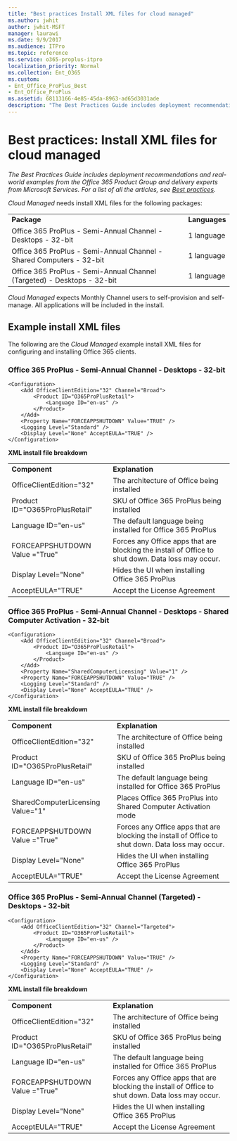 ```yaml
---
title: "Best practices Install XML files for cloud managed"
ms.author: jwhit
author: jwhit-MSFT
manager: laurawi
ms.date: 9/9/2017
ms.audience: ITPro
ms.topic: reference
ms.service: o365-proplus-itpro
localization_priority: Normal
ms.collection: Ent_O365
ms.custom:
- Ent_Office_ProPlus_Best
- Ent_Office_ProPlus
ms.assetid: 68113166-4e85-45da-8963-ad65d3031ade
description: "The Best Practices Guide includes deployment recommendations and real-world examples from the Office 365 Product Group and delivery experts from Microsoft Services. For a list of all the articles, see Best practices."
---
```


# Best practices: Install XML files for cloud managed

 *The Best Practices Guide includes deployment recommendations and real-world examples from the Office 365 Product Group and delivery experts from Microsoft Services. For a list of all the articles, see [Best practices](best-practices.md).* 
  
 *Cloud Managed*  needs install XML files for the following packages:
  
|||
|:-----|:-----|
|**Package** <br/> |**Languages** <br/> |
|Office 365 ProPlus - Semi-Annual Channel - Desktops - 32-bit  <br/> |1 language  <br/> |
|Office 365 ProPlus - Semi-Annual Channel - Shared Computers - 32-bit  <br/> |1 language  <br/> |
|Office 365 ProPlus - Semi-Annual Channel (Targeted) - Desktops - 32-bit  <br/> |1 language  <br/> |
   
 *Cloud Managed*  expects Monthly Channel users to self-provision and self-manage. All applications will be included in the install.
  
## Example install XML files

The following are the  *Cloud Managed*  example install XML files for configuring and installing Office 365 clients.
  
### Office 365 ProPlus - Semi-Annual Channel - Desktops - 32-bit

```
<Configuration>
    <Add OfficeClientEdition="32" Channel="Broad">
        <Product ID="O365ProPlusRetail">
            <Language ID="en-us" />
        </Product>
    </Add>
    <Property Name="FORCEAPPSHUTDOWN" Value="TRUE" />
    <Logging Level="Standard" />
    <Display Level="None" AcceptEULA="TRUE" />
</Configuration>
```

 **XML install file breakdown**
  
|||
|:-----|:-----|
|**Component** <br/> |**Explanation** <br/> |
|OfficeClientEdition="32"  <br/> |The architecture of Office being installed  <br/> |
|Product ID="O365ProPlusRetail"  <br/> |SKU of Office 365 ProPlus being installed  <br/> |
|Language ID="en-us"  <br/> |The default language being installed for Office 365 ProPlus  <br/> |
|FORCEAPPSHUTDOWN Value ="True"  <br/> |Forces any Office apps that are blocking the install of Office to shut down. Data loss may occur.  <br/> |
|Display Level="None"  <br/> |Hides the UI when installing Office 365 ProPlus  <br/> |
|AcceptEULA="TRUE"  <br/> |Accept the License Agreement  <br/> |
   
### Office 365 ProPlus - Semi-Annual Channel - Desktops - Shared Computer Activation - 32-bit

```
<Configuration>
    <Add OfficeClientEdition="32" Channel="Broad">
        <Product ID="O365ProPlusRetail">
            <Language ID="en-us" />
        </Product>
    </Add>
    <Property Name="SharedComputerLicensing" Value="1" />
    <Property Name="FORCEAPPSHUTDOWN" Value="TRUE" />
    <Logging Level="Standard" />
    <Display Level="None" AcceptEULA="TRUE" />
</Configuration>
```

 **XML install file breakdown**
  
|||
|:-----|:-----|
|**Component** <br/> |**Explanation** <br/> |
|OfficeClientEdition="32"  <br/> |The architecture of Office being installed  <br/> |
|Product ID="O365ProPlusRetail"  <br/> |SKU of Office 365 ProPlus being installed  <br/> |
|Language ID="en-us"  <br/> |The default language being installed for Office 365 ProPlus  <br/> |
|SharedComputerLicensing Value="1"  <br/> |Places Office 365 ProPlus into Shared Computer Activation mode  <br/> |
|FORCEAPPSHUTDOWN Value ="True"  <br/> |Forces any Office apps that are blocking the install of Office to shut down. Data loss may occur.  <br/> |
|Display Level="None"  <br/> |Hides the UI when installing Office 365 ProPlus  <br/> |
|AcceptEULA="TRUE"  <br/> |Accept the License Agreement  <br/> |
   
### Office 365 ProPlus - Semi-Annual Channel (Targeted) - Desktops - 32-bit

```
<Configuration>
    <Add OfficeClientEdition="32" Channel="Targeted">
        <Product ID="O365ProPlusRetail">
            <Language ID="en-us" />
        </Product>
    </Add>
    <Property Name="FORCEAPPSHUTDOWN" Value="TRUE" />
    <Logging Level="Standard" />
    <Display Level="None" AcceptEULA="TRUE" />
</Configuration>
```

 **XML install file breakdown**
  
|||
|:-----|:-----|
|**Component** <br/> |**Explanation** <br/> |
|OfficeClientEdition="32"  <br/> |The architecture of Office being installed  <br/> |
|Product ID="O365ProPlusRetail"  <br/> |SKU of Office 365 ProPlus being installed  <br/> |
|Language ID="en-us"  <br/> |The default language being installed for Office 365 ProPlus  <br/> |
|FORCEAPPSHUTDOWN Value ="True"  <br/> |Forces any Office apps that are blocking the install of Office to shut down. Data loss may occur.  <br/> |
|Display Level="None"  <br/> |Hides the UI when installing Office 365 ProPlus  <br/> |
|AcceptEULA="TRUE"  <br/> |Accept the License Agreement  <br/> |
   

